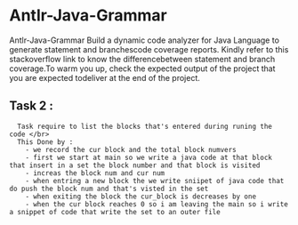 # Antlr-Java-Grammar
Antlr-Java-Grammar
Build a dynamic code analyzer for Java Language to generate statement and branchescode coverage reports. Kindly refer to this stackoverflow link to know the differencebetween statement and branch coverage.To warm you up, check the expected output of the project that you are expected todeliver at the end of the project.

## Task 2 : <br>
   
      Task require to list the blocks that's entered during runing the code </br>
      This Done by :
        - we record the cur block and the total block numvers
        - first we start at main so we write a java code at that block that insert in a set the block number and that block is visited
        - increas the block num and cur num
        - when entring a new block the we write sniipet of java code that do push the block num and that's visted in the set
        - when exiting the block the cur_block is decreases by one 
        - when the cur block reaches 0 so i am leaving the main so i write a snippet of code that write the set to an outer file
       
    

